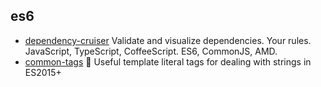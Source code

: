 ## es6

- [dependency-cruiser](https://github.com/sverweij/dependency-cruiser) Validate and visualize dependencies. Your rules. JavaScript, TypeScript, CoffeeScript. ES6, CommonJS, AMD.
- [common-tags](https://github.com/zspecza/common-tags) 🔖 Useful template literal tags for dealing with strings in ES2015+